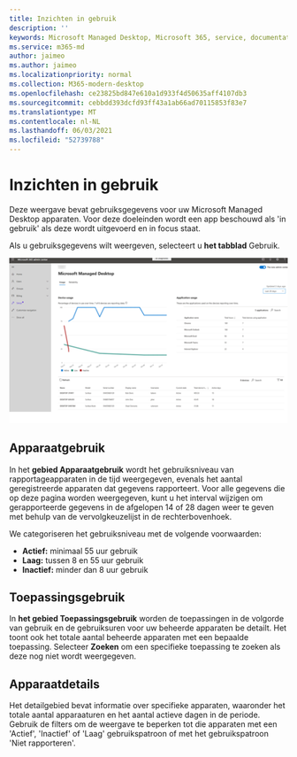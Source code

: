 ```yaml
---
title: Inzichten in gebruik
description: ''
keywords: Microsoft Managed Desktop, Microsoft 365, service, documentatie
ms.service: m365-md
author: jaimeo
ms.author: jaimeo
ms.localizationpriority: normal
ms.collection: M365-modern-desktop
ms.openlocfilehash: ce23825bd847e610a1d933f4d50635aff4107db3
ms.sourcegitcommit: cebbdd393dcfd93ff43a1ab66ad70115853f83e7
ms.translationtype: MT
ms.contentlocale: nl-NL
ms.lasthandoff: 06/03/2021
ms.locfileid: "52739788"
---
```

# <a name="usage-insights"></a>Inzichten in gebruik
Deze weergave bevat gebruiksgegevens voor uw Microsoft Managed Desktop apparaten. Voor deze doeleinden wordt een app beschouwd als 'in gebruik' als deze wordt uitgevoerd en in focus staat.

Als u gebruiksgegevens wilt weergeven, selecteert u **het tabblad** Gebruik.

![Deelvenster Gebruik. Grafiek apparaatgebruik (percentage gebruik versus tijd) in de linkerbovenhoek. Tabel toepassingsgebruik in de rechterbovenhoek. Tabel met apparaatvermelding aan de onderkant met de naam, het model, het serienummer, de weergavenaam, de gebruikersnaam, de huidige status (actief, laag of inactief), het totale apparaatgebruik in uren en het aantal actieve dagen.](../../media/insights_usage.png)

## <a name="device-usage"></a>Apparaatgebruik

In het **gebied Apparaatgebruik** wordt het gebruiksniveau van rapportageapparaten in de tijd weergegeven, evenals het aantal geregistreerde apparaten dat gegevens rapporteert. Voor alle gegevens die op deze pagina worden weergegeven, kunt u het interval wijzigen om gerapporteerde gegevens in de afgelopen 14 of 28 dagen weer te geven met behulp van de vervolgkeuzelijst in de rechterbovenhoek.

We categoriseren het gebruiksniveau met de volgende voorwaarden:

- **Actief:** minimaal 55 uur gebruik
- **Laag:** tussen 8 en 55 uur gebruik
- **Inactief:** minder dan 8 uur gebruik




## <a name="application-usage"></a>Toepassingsgebruik

In **het gebied Toepassingsgebruik** worden de toepassingen in de volgorde van gebruik en de gebruiksuren voor uw beheerde apparaten be detailt. Het toont ook het totale aantal beheerde apparaten met een bepaalde toepassing. Selecteer **Zoeken** om een specifieke toepassing te zoeken als deze nog niet wordt weergegeven.


## <a name="device-details"></a>Apparaatdetails
Het detailgebied bevat informatie over specifieke apparaten, waaronder het totale aantal apparaaturen en het aantal actieve dagen in de periode. Gebruik de filters om de weergave te beperken tot die apparaten met een 'Actief', 'Inactief' of 'Laag' gebruikspatroon of met het gebruikspatroon 'Niet rapporteren'. 
